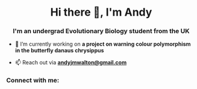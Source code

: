 <h1 align="center">Hi there 👋, I'm Andy</h1>
<h3 align="center">I'm an undergrad Evolutionary Biology student from the UK</h3>

- 🌱 I’m currently working on **a project on warning colour polymorphism in the butterfly danaus chrysippus**

- 📫 Reach out via **andyjmwalton@gmail.com**

<h3 align="left">Connect with me:</h3>
<p align="left">
</p>

